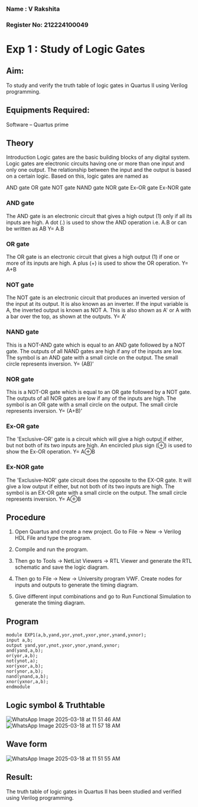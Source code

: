 ### Name : V Rakshita
### Register No: 212224100049

# Exp 1 : Study of Logic Gates

## **Aim:** 

To study and verify the truth table of logic gates in Quartus II using Verilog programming.

## **Equipments Required:**

Software – Quartus prime 

## **Theory**

Introduction Logic gates are the basic building blocks of any digital system. Logic gates are electronic circuits having one or more than one input and only one output. The relationship between the input and the output is based on a certain logic. Based on this, logic gates are named as

AND gate OR gate NOT gate NAND gate NOR gate Ex-OR gate Ex-NOR gate

### **AND gate**

The AND gate is an electronic circuit that gives a high output (1) only if all its inputs are high. A dot (.) is used to show the AND operation i.e. A.B or can be written as AB
Y= A.B

### **OR gate** 

The OR gate is an electronic circuit that gives a high output (1) if one or more of its inputs are high. A plus (+) is used to show the OR operation.
Y= A+B

### **NOT gate**

The NOT gate is an electronic circuit that produces an inverted version of the input at its output. It is also known as an inverter. If the input variable is A, the inverted output is known as NOT A. This is also shown as A' or A with a bar over the top, as shown at the outputs.
Y= A'

### **NAND gate**

This is a NOT-AND gate which is equal to an AND gate followed by a NOT gate. The outputs of all NAND gates are high if any of the inputs are low. The symbol is an AND gate with a small circle on the output. The small circle represents inversion.
Y= (AB)’

### **NOR gate**

This is a NOT-OR gate which is equal to an OR gate followed by a NOT gate. The outputs of all NOR gates are low if any of the inputs are high. The symbol is an OR gate with a small circle on the output. The small circle represents inversion.
Y= (A+B)’

### **Ex-OR gate**

The 'Exclusive-OR' gate is a circuit which will give a high output if either, but not both of its two inputs are high. An encircled plus sign (⊕) is used to show the Ex-OR operation.
Y= A⊕B

### **Ex-NOR gate**

The 'Exclusive-NOR' gate circuit does the opposite to the EX-OR gate. It will give a low output if either, but not both of its two inputs are high. The symbol is an EX-OR gate with a small circle on the output. The small circle represents inversion.
Y= A⊕B

## **Procedure** 

1. Open Quartus and create a new project. Go to File -> New -> Verilog HDL File and type the program.

2. Compile and run the program.

3. Then go to Tools -> NetList Viewers -> RTL Viewer and generate the RTL schematic and save the logic diagram.

4. Then go to File -> New -> University program VWF. Create nodes for inputs and outputs to generate the timing diagram.

5. Give different input combinations and go to Run Functional Simulation to generate the timing diagram.


## **Program**
```
module EXP1(a,b,yand,yor,ynot,yxor,ynor,ynand,yxnor);
input a,b;
output yand,yor,ynot,yxor,ynor,ynand,yxnor;
and(yand,a,b);
or(yor,a,b);
not(ynot,a);
xor(yxor,a,b);
nor(ynor,a,b);
nand(ynand,a,b);
xnor(yxnor,a,b);
endmodule
```
 
## **Logic symbol & Truthtable**

![WhatsApp Image 2025-03-18 at 11 51 46 AM](https://github.com/user-attachments/assets/62fd7108-69b8-4686-abed-f7d906214b66)
![WhatsApp Image 2025-03-18 at 11 57 18 AM](https://github.com/user-attachments/assets/60891ef7-0907-4278-84f0-14b4ff79e5dc)


## **Wave form**

![WhatsApp Image 2025-03-18 at 11 51 55 AM](https://github.com/user-attachments/assets/388c449d-a4ad-464a-a908-a1b26c779c40)


## **Result:**
The truth table of logic gates in Quartus II has been studied and verified using Verilog programming.

